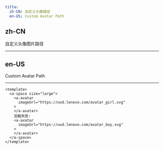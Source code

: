 ```yaml
title:
  zh-CN: 自定义头像路径
  en-US: Custom Avatar Path
```

## zh-CN

自定义头像图片路径

---

## en-US

Custom Avatar Path

---

```vue
<template>
  <a-space size="large">
    <a-avatar
      imageUrl="https://uxd.lenovo.com/avatar_girl.svg"
    >
    </a-avatar>
    加载失败:
    <a-avatar
      imageUrl="https://uxd.lenovo.com/avatar_boy.svg"
    >
    </a-avatar>
  </a-space>
</template>
```
